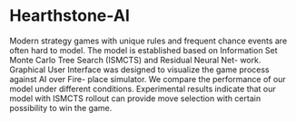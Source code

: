 # Hearthstone-AI
Modern strategy games with unique rules and frequent chance events are often hard to model. 
The model is established based on Information Set Monte Carlo Tree Search (ISMCTS) and Residual Neural Net- work. 
Graphical User Interface was designed to visualize the game process against AI over Fire- place simulator.
We compare the performance of our model under different conditions. 
Experimental results indicate that our model with ISMCTS rollout can provide move selection with certain possibility to win the game.
